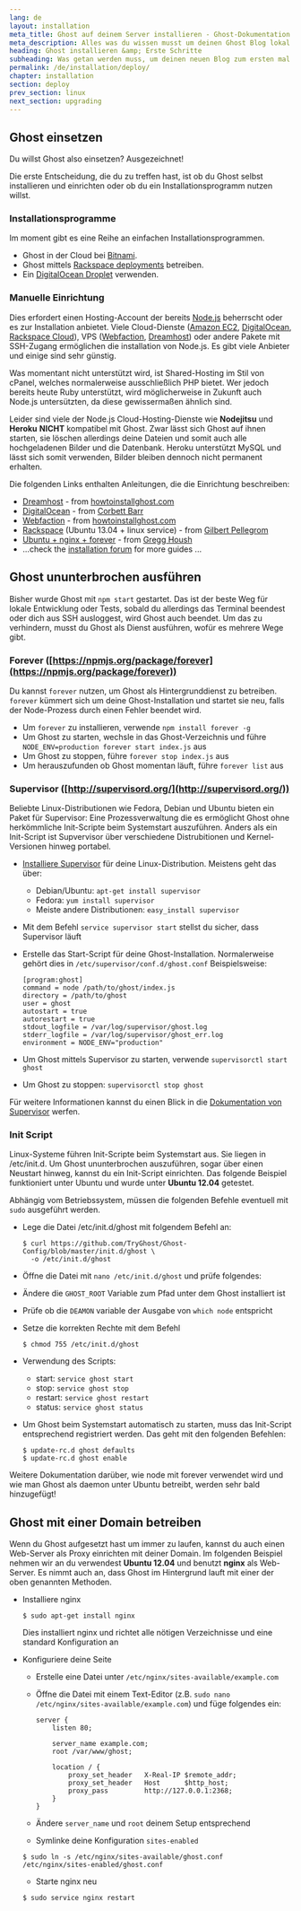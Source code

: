 ```yaml
---
lang: de
layout: installation
meta_title: Ghost auf deinem Server installieren - Ghost-Dokumentation
meta_description: Alles was du wissen musst um deinen Ghost Blog lokal oder auf deinem Server starten zu können.
heading: Ghost installieren &amp; Erste Schritte
subheading: Was getan werden muss, um deinen neuen Blog zum ersten mal einzurichten.
permalink: /de/installation/deploy/
chapter: installation
section: deploy
prev_section: linux
next_section: upgrading
---
```


## Ghost einsetzen

Du willst Ghost also einsetzen? Ausgezeichnet!

Die erste Entscheidung, die du zu treffen hast, ist ob du Ghost selbst installieren und einrichten oder ob du ein Installationsprogramm nutzen willst.

### Installationsprogramme

Im moment gibt es eine Reihe an einfachen Installationsprogrammen.

* Ghost in der Cloud bei [Bitnami](http://wiki.bitnami.com/Applications/BitNami_Ghost).
* Ghost mittels [Rackspace deployments](http://developer.rackspace.com/blog/launch-ghost-with-rackspace-deployments.html) betreiben.
* Ein [DigitalOcean Droplet](https://www.digitalocean.com/community/articles/how-to-use-the-digitalocean-ghost-application) verwenden.

### Manuelle Einrichtung

Dies erfordert einen Hosting-Account der bereits [Node.js](http://nodejs.org) beherrscht oder es zur Installation anbietet. Viele Cloud-Dienste ([Amazon EC2](http://aws.amazon.com/ec2/), [DigitalOcean](http://www.digitalocean.com), [Rackspace Cloud](http://www.rackspace.com/cloud/)), VPS ([Webfaction](https://www.webfaction.com/), [Dreamhost](http://www.dreamhost.com/servers/vps/)) oder andere Pakete mit SSH-Zugang ermöglichen die installation von Node.js. Es gibt viele Anbieter und einige sind sehr günstig.

Was momentant nicht unterstützt wird, ist Shared-Hosting im Stil von cPanel, welches normalerweise ausschließlich PHP bietet. Wer jedoch bereits heute Ruby unterstützt, wird möglicherweise in Zukunft auch Node.js untersützten, da diese gewissermaßen ähnlich sind.

Leider sind viele der Node.js Cloud-Hosting-Dienste wie **Nodejitsu** und **Heroku**  **NICHT** kompatibel mit Ghost. Zwar lässt sich Ghost auf ihnen starten, sie löschen allerdings deine Dateien und somit auch alle hochgeladenen Bilder und die Datenbank. Heroku unterstützt MySQL und lässt sich somit verwenden, Bilder bleiben dennoch nicht permanent erhalten.

Die folgenden Links enthalten Anleitungen, die die Einrichtung beschreiben:

*   [Dreamhost](http://www.howtoinstallghost.com/how-to-install-ghost-on-dreamhost/) - from [howtoinstallghost.com](http://howtoinstallghost.com)
*   [DigitalOcean](http://ghosted.co/install-ghost-digitalocean/) - from [Corbett Barr](http://ghosted.co)
*   [Webfaction](http://www.howtoinstallghost.com/how-to-install-ghost-on-webfaction-hosting/) - from [howtoinstallghost.com](http://howtoinstallghost.com)
*   [Rackspace](http://ghost.pellegrom.me/installing-ghost-on-ubuntu/) (Ubuntu 13.04 + linux service) - from [Gilbert Pellegrom](http://ghost.pellegrom.me/)
*   [Ubuntu + nginx + forever](http://0v.org/installing-ghost-on-ubuntu-nginx-and-mysql/) - from [Gregg Housh](http://0v.org/)
*   ...check the [installation forum](https://en.ghost.org/forum/installation) for more guides ...

## Ghost ununterbrochen ausführen


Bisher wurde Ghost mit `npm start` gestartet. Das ist der beste Weg für lokale Entwicklung oder Tests, sobald du allerdings das Terminal beendest oder dich aus SSH ausloggest, wird Ghost auch beendet. Um das zu verhindern, musst du Ghost als Dienst ausführen, wofür es mehrere Wege gibt.

### Forever ([https://npmjs.org/package/forever](https://npmjs.org/package/forever))

Du kannst `forever` nutzen, um Ghost als Hintergrunddienst zu betreiben. `forever` kümmert sich um deine Ghost-Installation und startet sie neu, falls der Node-Prozess durch einen Fehler beendet wird.

* Um `forever` zu installieren, verwende `npm install forever -g`
* Um Ghost zu starten, wechsle in das Ghost-Verzeichnis und führe `NODE_ENV=production forever start index.js` aus
* Um Ghost zu stoppen, führe `forever stop index.js` aus
* Um herauszufunden ob Ghost momentan läuft, führe `forever list` aus

### Supervisor ([http://supervisord.org/](http://supervisord.org/))

Beliebte Linux-Distributionen wie Fedora, Debian und Ubuntu bieten ein Paket für Supervisor: Eine Prozessverwaltung die es ermöglicht Ghost ohne herkömmliche Init-Scripte beim Systemstart auszuführen. Anders als ein Init-Script ist Supvervisor über verschiedene Distrubitionen und Kernel-Versionen hinweg portabel.

*   [Installiere Supervisor](http://supervisord.org/installing.html) für deine Linux-Distribution. Meistens geht das über:
    *   Debian/Ubuntu: `apt-get install supervisor`
    *   Fedora: `yum install supervisor`
    *   Meiste andere Distributionen: `easy_install supervisor`
*   Mit dem Befehl `service supervisor start` stellst du sicher, dass Supervisor läuft
*   Erstelle das Start-Script für deine Ghost-Installation. Normalerweise gehört dies in `/etc/supervisor/conf.d/ghost.conf` Beispielsweise:

    ```
    [program:ghost]
    command = node /path/to/ghost/index.js
    directory = /path/to/ghost
    user = ghost
    autostart = true
    autorestart = true
    stdout_logfile = /var/log/supervisor/ghost.log
    stderr_logfile = /var/log/supervisor/ghost_err.log
    environment = NODE_ENV="production"
    ```

*   Um Ghost mittels Supervisor zu starten, verwende `supervisorctl start ghost`
*   Um Ghost zu stoppen: `supervisorctl stop ghost`

Für weitere Informationen kannst du einen Blick in die [Dokumentation von Supervisor](http://supervisord.org) werfen.

### Init Script

Linux-Systeme führen Init-Scripte beim Systemstart aus. Sie liegen in /etc/init.d. Um Ghost ununterbrochen auszuführen, sogar über einen Neustart hinweg, kannst du ein Init-Script einrichten. Das folgende Beispiel funktioniert unter Ubuntu und wurde unter **Ubuntu 12.04** getestet.

<span class="note">Abhängig vom Betriebssystem, müssen die folgenden Befehle eventuell mit `sudo` ausgeführt werden.</span>

*   Lege die Datei /etc/init.d/ghost mit folgendem Befehl an:

    ```
    $ curl https://github.com/TryGhost/Ghost-Config/blob/master/init.d/ghost \
      -o /etc/init.d/ghost
    ```

*   Öffne die Datei mit `nano /etc/init.d/ghost` und prüfe folgendes:
*   Ändere die `GHOST_ROOT` Variable zum Pfad unter dem Ghost installiert ist
*   Prüfe ob die `DEAMON` variable der Ausgabe von `which node` entspricht
*   Setze die korrekten Rechte mit dem Befehl

    ```
    $ chmod 755 /etc/init.d/ghost
    ```

*   Verwendung des Scripts:

    *   start: `service ghost start`
    *   stop: `service ghost stop`
    *   restart: `service ghost restart`
    *   status: `service ghost status`

*   Um Ghost beim Systemstart automatisch zu starten, muss das Init-Script entsprechend registriert werden. 
    Das geht mit den folgenden Befehlen:

    ```
    $ update-rc.d ghost defaults
    $ update-rc.d ghost enable
    ```

Weitere Dokumentation darüber, wie node mit forever verwendet wird und wie man Ghost als daemon unter Ubuntu betreibt, werden sehr bald hinzugefügt!

## Ghost mit einer Domain betreiben

Wenn du Ghost aufgesetzt hast um immer zu laufen, kannst du auch einen Web-Server als Proxy einrichten mit deiner Domain.
Im folgenden Beispiel nehmen wir an du verwendest **Ubuntu 12.04** und benutzt **nginx** als Web-Server.
Es nimmt auch an, dass Ghost im Hintergrund lauft mit einer der oben genannten Methoden.

*   Installiere nginx

    ```
    $ sudo apt-get install nginx
    ```
    <span class="note">Dies installiert nginx und richtet alle nötigen Verzeichnisse und eine standard Konfiguration an</span>

*   Konfiguriere deine Seite

    *   Erstelle eine Datei unter `/etc/nginx/sites-available/example.com`
    *   Öffne die Datei mit einem Text-Editor (z.B. `sudo nano /etc/nginx/sites-available/example.com`)
        und füge folgendes ein:

        ```
        server {
            listen 80;

            server_name example.com;
            root /var/www/ghost;

            location / {
                proxy_set_header   X-Real-IP $remote_addr;
                proxy_set_header   Host      $http_host;
                proxy_pass         http://127.0.0.1:2368;
            }
        }

        ```
    *   Ändere `server_name` und `root` deinem Setup entsprechend
    *   Symlinke deine Konfiguration `sites-enabled`

    ```
    $ sudo ln -s /etc/nginx/sites-available/ghost.conf /etc/nginx/sites-enabled/ghost.conf
    ```
    *   Starte nginx neu

    ```
    $ sudo service nginx restart
    ```

